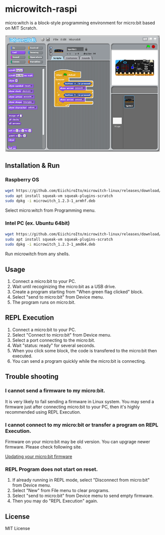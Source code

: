 # microwitch-raspi
micro:witch is a block-style programming environment for micro:bit based on MIT Scratch.

![screenshot1](https://raw.githubusercontent.com/EiichiroIto/microwitch/master/src/images/screenshot1.png)

## Installation & Run
### Raspberry OS
```bash
wget https://github.com/EiichiroIto/microwitch-linux/releases/download/v1.2.3/microwitch_1.2.3-1_armhf.deb
sudo apt install squeak-vm squeak-plugins-scratch
sudo dpkg -i microwitch_1.2.3-1_armhf.deb
```

Select micro:witch from Programming menu.

### Intel PC (ex. Ubuntu 64bit)
```bash
wget https://github.com/EiichiroIto/microwitch-linux/releases/download/v1.2.3/microwitch_1.2.3-1_amd64.deb
sudo apt install squeak-vm squeak-plugins-scratch
sudo dpkg -i microwitch_1.2.3-1_amd64.deb
```

Run microwitch from any shells.

## Usage
1. Connect a micro:bit to your PC.
1. Wait until recoginizing the micro:bit as a USB drive.
1. Create a program starting from "When green flag clicked" block.
1. Select "send to micro:bit" from Device menu.
1. The program runs on micro:bit.

## REPL Execution
1. Connect a micro:bit to your PC.
1. Select "Connect to micro:bit" from Device menu.
1. Select a port connecting to the micro:bit.
1. Wait "status: ready" for several seconds.
1. When you click some block, the code is transfered to the micro:bit then executed.
1. You can send a program quickly while the micro:bit is connecting.

## Trouble shooting
### I cannot send a firmware to my micro:bit.
It is very likely to fail sending a firmware in Linux system.
You may send a firmware just after connecting micro:bit to your PC, then it's highly recommended using REPL Execution.

### I cannot connect to my micro:bit or transfer a program on REPL Execution.
Firmware on your micro:bit may be old version. You can upgrage newer firmware. Please check following site.

[Updating your micro:bit firmware](https://microbit.org/ja/guide/firmware/)

### REPL Program does not start on reset.
1. If already running in REPL mode, select "Disconnect from micro:bit" from Device menu.
1. Select "New" from File menu to clear programs.
1. Select "send to micro:bit" from Device menu to send empty firmware.
1. Then you may do "REPL Execution" again.

## License
MIT License
